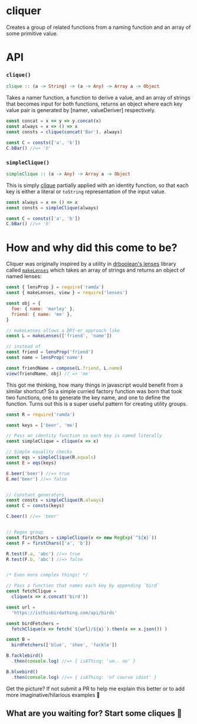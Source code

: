 # cliquer

Creates a group of related functions from a naming function and an array of some primitive value.

# API

### `clique()`
```haskell
clique :: (a -> String) -> (a -> Any) -> Array a -> Object
```

Takes a namer function, a function to derive a value, and an array of strings that becomes input for both functions, returns an object where each key value pair is generated by [namer, valueDeriver] respectively.

```js
const concat = x => y => y.concat(x)
const always = x => () => x
const consts = clique(concat('Bar'), always)

const C = consts(['a', 'b'])
C.bBar() //=> 'b'
```

### `simpleClique()`
```haskell
simpleClique :: (a -> Any) -> Array a -> Object
```

This is simply [clique](#clique) partially applied with an identity function, so that each key is either a literal or `toString` representation of the input value.

```js
const always = x => () => x
const consts = simpleClique(always)

const C = consts(['a', 'b'])
C.bBar() //=> 'b'
```

# How and why did this come to be?

Cliquer was originally inspired by a utility in [drboolean's lenses](https://github.com/DrBoolean/lenses) library called [`makeLenses`](https://github.com/DrBoolean/lenses/blob/master/src/lenses.js#L70) which takes an array of strings and returns an object of named lenses:

```javascript
const { lensProp } = require('ramda')
const { makeLenses, view } = require('lenses')

const obj = {
  foe: { name: 'marley' },
  friend: { name: 'me' },
}

// makeLenses allows a DRY-er approach like
const L = makeLenses(['friend', 'name'])

// instead of
const friend = lensProp('friend')
const name = lensProp('name')

const friendName = compose(L.friend, L.name)
view(friendName, obj) // => 'me'
```

This got me thinking, how many things in javascript would benefit from a similar shortcut? So a simple curried factory function was born that took two functions, one to generate the key name, and one to define the function. Turns out this is a super useful pattern for creating utility groups.

```javascript
const R = require('ramda')

const keys = ['beer', 'me']

// Pass an identity function so each key is named literally
const simpleClique = clique(x => x)

// Simple equality checks
const eqs = simpleClique(R.equals)
const E = eqs(keys)

E.beer('beer') //=> true
E.me('beer') //=> false


// Constant generators
const consts = simpleClique(R.always)
const C = consts(keys)

C.beer() //=> 'beer'


// Regex group
const firstChars = simpleClique(x => new RegExp(`^${x}`))
const F = firstChars(['a', 'b'])

R.test(F.a, 'abc') //=> true
R.test(F.b, 'abc') //=> false


/* Even more complex things! */

// Pass a function that names each key by appending `bird`
const fetchClique =
  clique(x => x.concat('bird'))

const url =
  'https://isthisbirdathing.com/api/birds'

const birdFetchers =
  fetchClique(x => fetch(`${url}/${x}`).then(x => x.json()) )

const B =
  birdFetchers(['blue', 'shoe', 'fackle'])

B.facklebird()
  .then(console.log) //=> { isAThing: 'um.. no' }

B.bluebird()
  .then(console.log) //=> { isAThing: 'of course idiot' }
```

Get the picture? If not submit a PR to help me explain this better or to add more imaginative/hilarious examples 💖

## What are you waiting for? Start some cliques 🍻

